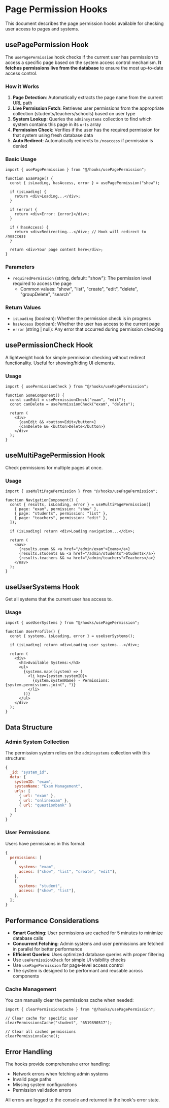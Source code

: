 # Page Permission Hooks

This document describes the page permission hooks available for checking user access to pages and systems.

## usePagePermission Hook

The `usePagePermission` hook checks if the current user has permission to access a specific page based on the system access control mechanism. **It fetches permissions live from the database** to ensure the most up-to-date access control.

### How it Works

1. **Page Detection**: Automatically extracts the page name from the current URL path
2. **Live Permission Fetch**: Retrieves user permissions from the appropriate collection (students/teachers/schools) based on user type
3. **System Lookup**: Queries the `adminsystems` collection to find which system contains this page in its `urls` array
4. **Permission Check**: Verifies if the user has the required permission for that system using fresh database data
5. **Auto Redirect**: Automatically redirects to `/noaccess` if permission is denied

### Basic Usage

```tsx
import { usePagePermission } from "@/hooks/usePagePermission";

function ExamPage() {
  const { isLoading, hasAccess, error } = usePagePermission("show");

  if (isLoading) {
    return <div>Loading...</div>;
  }

  if (error) {
    return <div>Error: {error}</div>;
  }

  if (!hasAccess) {
    return <div>Redirecting...</div>; // Hook will redirect to /noaccess
  }

  return <div>Your page content here</div>;
}
```

### Parameters

- `requiredPermission` (string, default: "show"): The permission level required to access the page
  - Common values: "show", "list", "create", "edit", "delete", "groupDelete", "search"

### Return Values

- `isLoading` (boolean): Whether the permission check is in progress
- `hasAccess` (boolean): Whether the user has access to the current page
- `error` (string | null): Any error that occurred during permission checking

## usePermissionCheck Hook

A lightweight hook for simple permission checking without redirect functionality. Useful for showing/hiding UI elements.

### Usage

```tsx
import { usePermissionCheck } from "@/hooks/usePagePermission";

function SomeComponent() {
  const canEdit = usePermissionCheck("exam", "edit");
  const canDelete = usePermissionCheck("exam", "delete");

  return (
    <div>
      {canEdit && <button>Edit</button>}
      {canDelete && <button>Delete</button>}
    </div>
  );
}
```

## useMultiPagePermission Hook

Check permissions for multiple pages at once.

### Usage

```tsx
import { useMultiPagePermission } from "@/hooks/usePagePermission";

function NavigationComponent() {
  const { results, isLoading, error } = useMultiPagePermission([
    { page: "exam", permission: "show" },
    { page: "students", permission: "list" },
    { page: "teachers", permission: "edit" },
  ]);

  if (isLoading) return <div>Loading navigation...</div>;

  return (
    <nav>
      {results.exam && <a href="/admin/exam">Exams</a>}
      {results.students && <a href="/admin/students">Students</a>}
      {results.teachers && <a href="/admin/teachers">Teachers</a>}
    </nav>
  );
}
```

## useUserSystems Hook

Get all systems that the current user has access to.

### Usage

```tsx
import { useUserSystems } from "@/hooks/usePagePermission";

function UserProfile() {
  const { systems, isLoading, error } = useUserSystems();

  if (isLoading) return <div>Loading user systems...</div>;

  return (
    <div>
      <h3>Available Systems:</h3>
      <ul>
        {systems.map((system) => (
          <li key={system.systemID}>
            {system.systemName} - Permissions: {system.permissions.join(", ")}
          </li>
        ))}
      </ul>
    </div>
  );
}
```

## Data Structure

### Admin System Collection

The permission system relies on the `adminsystems` collection with this structure:

```javascript
{
  _id: "system_id",
  data: {
    systemID: "exam",
    systemName: "Exam Management",
    urls: [
      { url: "exam" },
      { url: "onlineexam" },
      { url: "questionbank" }
    ]
  }
}
```

### User Permissions

Users have permissions in this format:

```javascript
{
  permissions: [
    {
      systems: "exam",
      access: ["show", "list", "create", "edit"],
    },
    {
      systems: "student",
      access: ["show", "list"],
    },
  ];
}
```

## Performance Considerations

- **Smart Caching**: User permissions are cached for 5 minutes to minimize database calls
- **Concurrent Fetching**: Admin systems and user permissions are fetched in parallel for better performance
- **Efficient Queries**: Uses optimized database queries with proper filtering
- Use `usePermissionCheck` for simple UI visibility checks
- Use `usePagePermission` for page-level access control
- The system is designed to be performant and reusable across components

### Cache Management

You can manually clear the permissions cache when needed:

```tsx
import { clearPermissionsCache } from "@/hooks/usePagePermission";

// Clear cache for specific user
clearPermissionsCache("student", "6519890517");

// Clear all cached permissions
clearPermissionsCache();
```

## Error Handling

The hooks provide comprehensive error handling:

- Network errors when fetching admin systems
- Invalid page paths
- Missing system configurations
- Permission validation errors

All errors are logged to the console and returned in the hook's error state.
